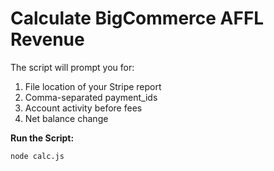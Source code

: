 # Calculate BigCommerce AFFL Revenue

The script will prompt you for:

1. File location of your Stripe report
1. Comma-separated payment_ids
1. Account activity before fees
1. Net balance change

**Run the Script:**

```bash
node calc.js
```
